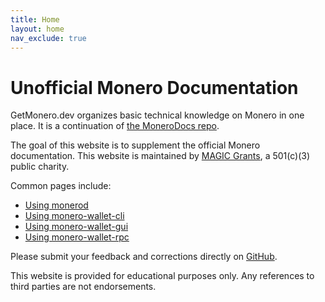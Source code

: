 ```yaml
---
title: Home
layout: home
nav_exclude: true
---
```


# Unofficial Monero Documentation

GetMonero.dev organizes basic technical knowledge on Monero in one place. It is a continuation of [the MoneroDocs repo](https://github.com/monerodocs/md).

The goal of this website is to supplement the official Monero documentation. This website is maintained by [MAGIC Grants](https://magicgrants.org), a 501(c)(3) public charity. 

Common pages include:

* [Using monerod](/interacting/monerod)
* [Using monero-wallet-cli](/interacting/monero-wallet-cli)
* [Using monero-wallet-gui](/interacting/monero-wallet-gui)
* [Using monero-wallet-rpc](/interacting/monero-wallet-rpc)

Please submit your feedback and corrections directly on [GitHub](https://github.com/MAGICGrants/getmonero.dev/issues).

This website is provided for educational purposes only. Any references to third parties are not endorsements.
